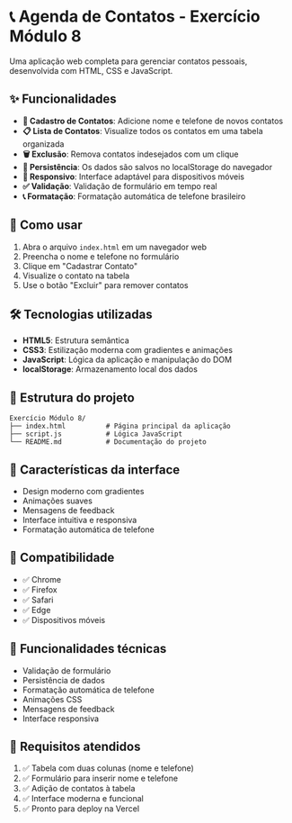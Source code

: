 # 📞 Agenda de Contatos - Exercício Módulo 8

Uma aplicação web completa para gerenciar contatos pessoais, desenvolvida com HTML, CSS e JavaScript.

## ✨ Funcionalidades

- **📝 Cadastro de Contatos**: Adicione nome e telefone de novos contatos
- **📋 Lista de Contatos**: Visualize todos os contatos em uma tabela organizada
- **🗑️ Exclusão**: Remova contatos indesejados com um clique
- **💾 Persistência**: Os dados são salvos no localStorage do navegador
- **📱 Responsivo**: Interface adaptável para dispositivos móveis
- **✅ Validação**: Validação de formulário em tempo real
- **📞 Formatação**: Formatação automática de telefone brasileiro

## 🚀 Como usar

1. Abra o arquivo `index.html` em um navegador web
2. Preencha o nome e telefone no formulário
3. Clique em "Cadastrar Contato"
4. Visualize o contato na tabela
5. Use o botão "Excluir" para remover contatos

## 🛠️ Tecnologias utilizadas

- **HTML5**: Estrutura semântica
- **CSS3**: Estilização moderna com gradientes e animações
- **JavaScript**: Lógica da aplicação e manipulação do DOM
- **localStorage**: Armazenamento local dos dados

## 📁 Estrutura do projeto

```
Exercício Módulo 8/
├── index.html          # Página principal da aplicação
├── script.js           # Lógica JavaScript
└── README.md           # Documentação do projeto
```

## 🎨 Características da interface

- Design moderno com gradientes
- Animações suaves
- Mensagens de feedback
- Interface intuitiva e responsiva
- Formatação automática de telefone

## 📱 Compatibilidade

- ✅ Chrome
- ✅ Firefox
- ✅ Safari
- ✅ Edge
- ✅ Dispositivos móveis

## 🔧 Funcionalidades técnicas

- Validação de formulário
- Persistência de dados
- Formatação automática de telefone
- Animações CSS
- Mensagens de feedback
- Interface responsiva

## 📝 Requisitos atendidos

1. ✅ Tabela com duas colunas (nome e telefone)
2. ✅ Formulário para inserir nome e telefone
3. ✅ Adição de contatos à tabela
4. ✅ Interface moderna e funcional
5. ✅ Pronto para deploy na Vercel 